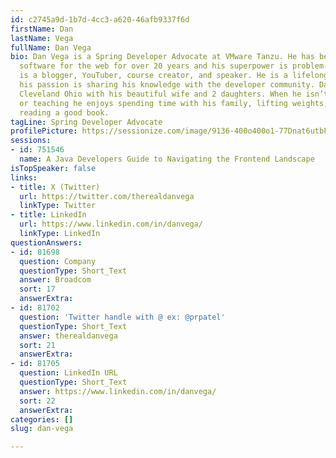 ```yaml
---
id: c2745a9d-1b7d-4cc3-a620-46afb9337f6d
firstName: Dan
lastName: Vega
fullName: Dan Vega
bio: Dan Vega is a Spring Developer Advocate at VMware Tanzu. He has been developing
  software for the web for over 20 years and his superpower is problem-solving. Dan
  is a blogger, YouTuber, course creator, and speaker. He is a lifelong learner and
  his passion is sharing his knowledge with the developer community. Dan lives near
  Cleveland Ohio with his beautiful wife and 2 daughters. When he isn’t writing code
  or teaching he enjoys spending time with his family, lifting weights, running, or
  reading a good book.
tagLine: Spring Developer Advocate
profilePicture: https://sessionize.com/image/9136-400o400o1-77Dnat6utbFK2wSApDJou.jpg
sessions:
- id: 751546
  name: A Java Developers Guide to Navigating the Frontend Landscape
isTopSpeaker: false
links:
- title: X (Twitter)
  url: https://twitter.com/therealdanvega
  linkType: Twitter
- title: LinkedIn
  url: https://www.linkedin.com/in/danvega/
  linkType: LinkedIn
questionAnswers:
- id: 81698
  question: Company
  questionType: Short_Text
  answer: Broadcom
  sort: 17
  answerExtra:
- id: 81702
  question: 'Twitter handle with @ ex: @prpatel'
  questionType: Short_Text
  answer: therealdanvega
  sort: 21
  answerExtra:
- id: 81705
  question: LinkedIn URL
  questionType: Short_Text
  answer: https://www.linkedin.com/in/danvega/
  sort: 22
  answerExtra:
categories: []
slug: dan-vega

---
```

